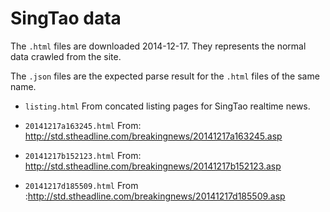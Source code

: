 SingTao data
==================

The `.html` files are downloaded 2014-12-17.
They represents the normal data crawled from the site.

The `.json` files are the expected parse result for the
`.html` files of the same name.

  - `listing.html`
     From concated listing pages for SingTao realtime news.

 - `20141217a163245.html`
     From: http://std.stheadline.com/breakingnews/20141217a163245.asp

 - `20141217b152123.html`
     From: http://std.stheadline.com/breakingnews/20141217b152123.asp

 - `20141217d185509.html`
     From :http://std.stheadline.com/breakingnews/20141217d185509.asp
